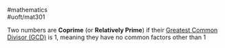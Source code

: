 #mathematics  
#uoft/mat301 

Two numbers are **Coprime** (or **Relatively Prime**) if their [Greatest Common Divisor (GCD)](Greatest%20Common%20Divisor%20(GCD).md) is $1$, meaning they have no common factors other than $1$